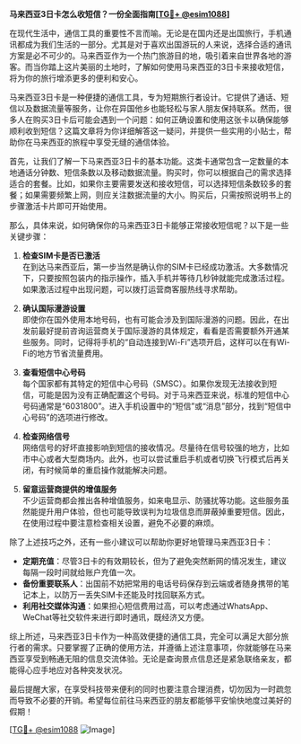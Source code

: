 **马来西亚3日卡怎么收短信？一份全面指南[[TG💪+ @esim1088](https://t.me/s/esim1088)]**

在现代生活中，通信工具的重要性不言而喻。无论是在国内还是出国旅行，手机通讯都成为我们生活的一部分。尤其是对于喜欢出国游玩的人来说，选择合适的通讯方案是必不可少的。马来西亚作为一个热门旅游目的地，吸引着来自世界各地的游客。而当你踏上这片美丽的土地时，了解如何使用马来西亚的3日卡来接收短信，将为你的旅行增添更多的便利和安心。

马来西亚3日卡是一种便捷的通信工具，专为短期旅行者设计。它提供了通话、短信以及数据流量等服务，让你在异国他乡也能轻松与家人朋友保持联系。然而，很多人在购买3日卡后可能会遇到一个问题：如何正确设置和使用这张卡以确保能够顺利收到短信？这篇文章将为你详细解答这一疑问，并提供一些实用的小贴士，帮助你在马来西亚的旅程中享受无缝的通信体验。

首先，让我们了解一下马来西亚3日卡的基本功能。这类卡通常包含一定数量的本地通话分钟数、短信条数以及移动数据流量。购买时，你可以根据自己的需求选择适合的套餐。比如，如果你主要需要发送和接收短信，可以选择短信条数较多的套餐；如果需要频繁上网，则应关注数据流量的大小。购买后，只需按照说明书上的步骤激活卡片即可开始使用。

那么，具体来说，如何确保你的马来西亚3日卡能够正常接收短信呢？以下是一些关键步骤：

1. **检查SIM卡是否已激活**  
   在到达马来西亚后，第一步当然是确认你的SIM卡已经成功激活。大多数情况下，只要按照包装内的指示操作，插入手机并等待几秒钟就能完成激活过程。如果激活过程中出现问题，可以拨打运营商客服热线寻求帮助。

2. **确认国际漫游设置**  
   即使你在国外使用本地号码，也有可能会涉及到国际漫游的问题。因此，在出发前最好提前咨询运营商关于国际漫游的具体规定，看看是否需要额外开通某些服务。同时，记得将手机的“自动连接到Wi-Fi”选项开启，这样可以在有Wi-Fi的地方节省流量费用。

3. **查看短信中心号码**  
   每个国家都有其特定的短信中心号码（SMSC）。如果你发现无法接收到短信，可能是因为没有正确配置这个号码。对于马来西亚来说，标准的短信中心号码通常是“6031800”。进入手机设置中的“短信”或“消息”部分，找到“短信中心号码”的选项进行修改。

4. **检查网络信号**  
   网络信号的好坏直接影响到短信的接收情况。尽量待在信号较强的地方，比如市中心或者大型商场内。此外，也可以尝试重启手机或者切换飞行模式后再关闭，有时候简单的重启操作就能解决问题。

5. **留意运营商提供的增值服务**  
   不少运营商都会推出各种增值服务，如来电显示、防骚扰等功能。这些服务虽然能提升用户体验，但也可能导致误判为垃圾信息而屏蔽掉重要短信。因此，在使用过程中要注意检查相关设置，避免不必要的麻烦。

除了上述技巧之外，还有一些小建议可以帮助你更好地管理马来西亚3日卡：

- **定期充值**：尽管3日卡的有效期较长，但为了避免突然断网的情况发生，建议每隔一段时间就给账户充值一次。
- **备份重要联系人**：出国前不妨把常用的电话号码保存到云端或者随身携带的笔记本上，以防万一丢失SIM卡还能及时找回联系方式。
- **利用社交媒体沟通**：如果担心短信费用过高，可以考虑通过WhatsApp、WeChat等社交软件来进行即时通讯，既经济又方便。

综上所述，马来西亚3日卡作为一种高效便捷的通信工具，完全可以满足大部分旅行者的需求。只要掌握了正确的使用方法，并遵循上述注意事项，你就能够在马来西亚享受到畅通无阻的信息交流体验。无论是查询景点信息还是紧急联络亲友，都能得心应手地应对各种突发状况。

最后提醒大家，在享受科技带来便利的同时也要注意合理消费，切勿因为一时疏忽而导致不必要的开销。希望每位前往马来西亚的朋友都能够平安愉快地度过美好的假期！ 

[[TG💪+ @esim1088](https://t.me/s/esim1088) ![Image](https://i.postimg.cc/4NQfJmqS/Snipaste-2025-05-13-00-14-12.png)]